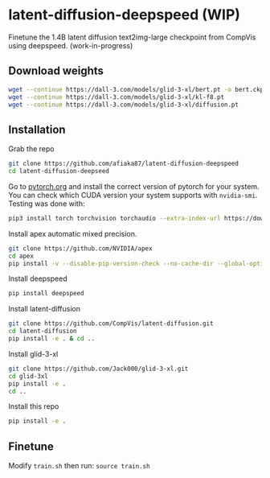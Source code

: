 # latent-diffusion-deepspeed (WIP)
Finetune the 1.4B latent diffusion text2img-large checkpoint from CompVis using deepspeed. (work-in-progress)

## Download weights
```sh
wget --continue https://dall-3.com/models/glid-3-xl/bert.pt -o bert.ckpt
wget --continue https://dall-3.com/models/glid-3-xl/kl-f8.pt
wget --continue https://dall-3.com/models/glid-3-xl/diffusion.pt
```

## Installation

Grab the repo
```sh
git clone https://github.com/afiaka87/latent-diffusion-deepspeed
cd latent-diffusion-deepseed
```

Go to [pytorch.org](https://pytorch.org/get-started/locally/) and install the correct version of pytorch for your system. 
You can check which CUDA version your system supports with `nvidia-smi`. Testing was done with:
```sh
pip3 install torch torchvision torchaudio --extra-index-url https://download.pytorch.org/whl/cu113
```

Install apex automatic mixed precision.
```sh
git clone https://github.com/NVIDIA/apex
cd apex
pip install -v --disable-pip-version-check --no-cache-dir --global-option="--cpp_ext" --global-option="--cuda_ext" ./
```

Install deepspeed
```sh
pip install deepspeed
```

Install latent-diffusion
```sh
git clone https://github.com/CompVis/latent-diffusion.git
cd latent-diffusion
pip install -e . & cd ..
```

Install glid-3-xl
```sh
git clone https://github.com/Jack000/glid-3-xl.git
cd glid-3xl
pip install -e .
cd ..
```

Install this repo
```sh
pip install -e . 
```

## Finetune

Modify `train.sh` then run:
`source train.sh`